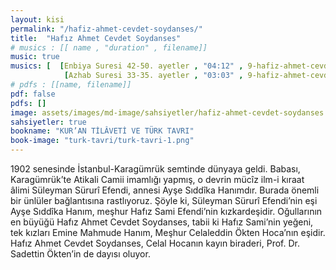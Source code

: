 ```yaml
---
layout: kisi
permalink: "/hafiz-ahmet-cevdet-soydanses/"
title:  "Hafız Ahmet Cevdet Soydanses"
# musics : [[ name , "duration" , filename]]
music: true
musics: [  [Enbiya Suresi 42-50. ayetler , "04:12" , 9-hafiz-ahmet-cevdet-soydanses/1],
            [Azhab Suresi 33-35. ayetler , "03:03" , 9-hafiz-ahmet-cevdet-soydanses/2]]
# pdfs : [[name, filename]]
pdf: false
pdfs: []
image: assets/images/md-image/sahsiyetler/hafiz-ahmet-cevdet-soydanses.jpg
sahsiyetler: true
bookname: "KUR’AN TİLÂVETİ VE TÜRK TAVRI"
book-image: "turk-tavri/turk-tavri-1.png"
---
```


1902 senesinde İstanbul-Karagümrük semtinde dünyaya geldi. Babası, Karagümrük’te Atikali Camii imamlığı yapmış, o devrin mücîz ilm-i kıraat âlimi Süleyman Sürurî Efendi, annesi Ayşe Sıddîka Hanımdır.
Burada önemli bir ünlüler bağlantısına rastlıyoruz. Şöyle ki,
Süleyman Sürurî Efendi’nin eşi Ayşe Sıddîka Hanım, meşhur Hafız Sami Efendi’nin kızkardeşidir. Oğullarının en büyüğü Hafız Ahmet Cevdet Soydanses, tabii ki Hafız Sami’nin yeğeni, tek kızları Emine Mahmude Hanım, Meşhur Celaleddin Ökten Hoca’nın eşidir. Hafız Ahmet Cevdet Soydanses, Celal Hocanın kayın biraderi, Prof. Dr. Sadettin Ökten’in de dayısı oluyor. 
